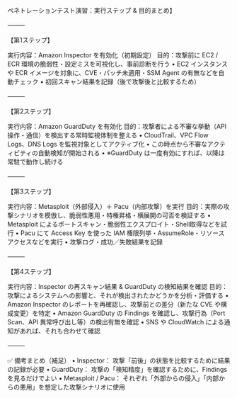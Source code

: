 ペネトレーションテスト演習：実行ステップ & 目的まとめ】

⸻

【第1ステップ】

実行内容：Amazon Inspector を有効化（初期設定）
目的：攻撃前に EC2 / ECR 環境の脆弱性・設定ミスを可視化し、事前診断を行う
	•	EC2 インスタンスや ECR イメージを対象に、CVE・パッチ未適用・SSM Agent の有無などを自動チェック
	•	初回スキャン結果を記録（後で攻撃後と比較するため）

⸻

【第2ステップ】

実行内容：Amazon GuardDuty を有効化
目的：攻撃者による不審な挙動（API 操作・通信）を検出する常時監視体制を整える
	•	CloudTrail、VPC Flow Logs、DNS Logs を監視対象としてアクティブ化
	•	この時点から不審なアクティビティの自動検知が開始される
	•	※GuardDuty は一度有効にすれば、以降は常駐で動作し続ける

⸻

【第3ステップ】

実行内容：Metasploit（外部侵入）＋ Pacu（内部攻撃）を実行
目的：実際の攻撃シナリオを模倣し、脆弱性悪用・特権昇格・横展開の可否を検証する
	•	Metasploit によるポートスキャン・脆弱性エクスプロイト・Shell取得などを試行
	•	Pacu にて Access Key を使った IAM 権限列挙・AssumeRole・リソースアクセスなどを実行
	•	攻撃ログ・成功／失敗結果を記録

⸻

【第4ステップ】

実行内容：Inspector の再スキャン結果 & GuardDuty の検知結果を確認
目的：攻撃によるシステムへの影響と、それが検出されたかどうかを分析・評価する
	•	Amazon Inspector のレポートを再確認し、攻撃前との差分（新たな CVE や構成変更）を特定
	•	Amazon GuardDuty の Findings を確認し、攻撃行為（Port Scan、API 異常呼び出し等）の検出有無を確認
	•	SNS や CloudWatch による通知があれば、それも合わせて確認

⸻

✅ 備考まとめ（補足）
	•	Inspector： 攻撃「前後」の状態を比較するために結果の記録が必要
	•	GuardDuty： 攻撃の「検知精度」を確認するために、Findings を見るだけでよい
	•	Metasploit / Pacu： それぞれ「外部からの侵入」「内部からの悪用」を想定した攻撃シナリオに使用
